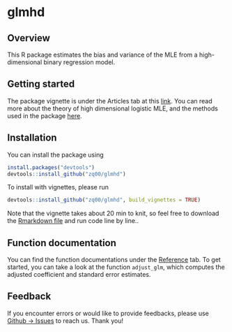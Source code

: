 # glmhd

## Overview

This R package estimates the bias and variance of the MLE from a high-dimensional binary regression model. 

## Getting started

The package vignette is under the Articles tab at this [link](https://zq00.github.io/glmhd/articles/my-vignette.html). You can read more about the theory of high dimensional logistic MLE, and the methods used in the package [here](https://arxiv.org/abs/2001.09351).  

## Installation

You can install the package using 

```R
install.packages("devtools")
devtools::install_github("zq00/glmhd")
```

To install with vignettes, please run

```R
devtools::install_github("zq00/glmhd", build_vignettes = TRUE)
```

Note that the vignette takes about 20 min to knit, so feel free to download the [Rmarkdown file](https://github.com/zq00/glmhd/tree/master/vignettes) and run code line by line..  

## Function documentation

You can find the function documentations under the [Reference](https://zq00.github.io/glmhd/reference/index.html) tab. To get started, you can take a look at the function `adjust_glm`, which computes the adjusted coefficient and standard error estimates.

## Feedback

If you encounter errors or would like to provide feedbacks, please use [Github -> Issues](https://github.com/zq00/glmhd/issues) to reach us. Thank you! 
